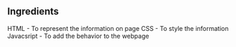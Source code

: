 ## Ingredients
 HTML - To represent the information on page
 CSS - To style the information
 Javacsript - To add the behavior to the webpage
